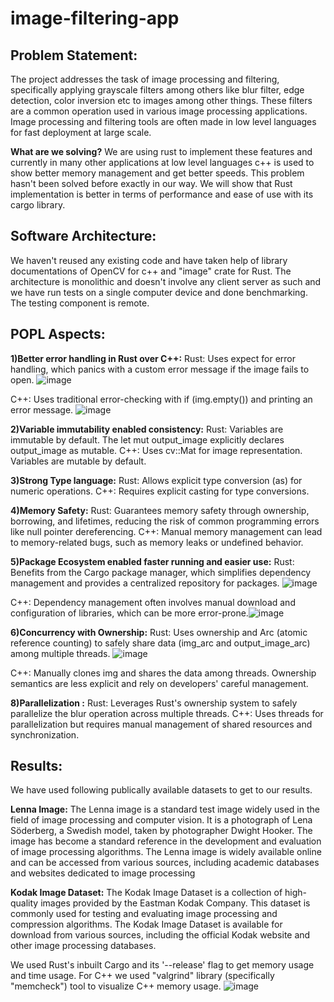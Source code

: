 # image-filtering-app

## Problem Statement:

The project addresses the task of image processing and filtering, specifically applying grayscale filters among others like blur filter, edge detection, color inversion etc to images among other things. These filters are a common operation used in various image processing applications. Image processing and filtering tools are often made in low level languages for fast deployment at large scale. 

**What are we solving?**
We are using rust to implement these features and currently in many other applications at low level languages c++ is used to show better memory management and get better speeds. This problem hasn't been solved before exactly in our way. We will show that Rust implementation is better in terms of performance and ease of use with its cargo library.

## Software Architecture:
We haven't reused any existing code and have taken help of library documentations of OpenCV for c++ and "image" crate for Rust. The architecture is monolithic and doesn't involve any client server as such and we have run tests on a single computer device and done benchmarking. The testing component is remote.

## POPL Aspects:
**1)Better error handling in Rust over C++:** 
Rust: Uses expect for error handling, which panics with a custom error message if the image fails to open. ![image](https://github.com/sportbug16/image-filtering-app/assets/70038936/abf30726-3a2e-439d-9c49-249fd6b81602)

C++: Uses traditional error-checking with if (img.empty()) and printing an error message.
![image](https://github.com/sportbug16/image-filtering-app/assets/70038936/c4ba4f38-2172-40ad-8aef-53243f75e682)

**2)Variable immutability enabled consistency:**
Rust: Variables are immutable by default. The let mut output_image explicitly declares output_image as mutable.
C++: Uses cv::Mat for image representation. Variables are mutable by default.

**3)Strong Type language:**
Rust: Allows explicit type conversion (as) for numeric operations.
C++: Requires explicit casting for type conversions.

**4)Memory Safety:**
Rust: Guarantees memory safety through ownership, borrowing, and lifetimes, reducing the risk of common programming errors like null pointer dereferencing.
C++: Manual memory management can lead to memory-related bugs, such as memory leaks or undefined behavior.

**5)Package Ecosystem enabled faster running and easier use:**
Rust: Benefits from the Cargo package manager, which simplifies dependency management and provides a centralized repository for packages.
![image](https://github.com/sportbug16/image-filtering-app/assets/70038936/3ce32691-9983-4b54-939c-d4a42fe57473)

C++: Dependency management often involves manual download and configuration of libraries, which can be more error-prone.![image](https://github.com/sportbug16/image-filtering-app/assets/70038936/f2e3a224-4eb1-4bc3-afb0-3279060603b6)


**6)Concurrency with Ownership:**
Rust: Uses ownership and Arc (atomic reference counting) to safely share data (img_arc and output_image_arc) among multiple threads. ![image](https://github.com/sportbug16/image-filtering-app/assets/70038936/c8ac8084-bbc0-4841-ac6c-d23eef495d47)

C++: Manually clones img and shares the data among threads. Ownership semantics are less explicit and rely on developers' careful management.

**8)Parallelization :**
Rust: Leverages Rust's ownership system to safely parallelize the blur operation across multiple threads.
C++: Uses threads for parallelization but requires manual management of shared resources and synchronization.

## Results:

We have used following publically available datasets to get to our results.

**Lenna Image:**
The Lenna image is a standard test image widely used in the field of image processing and computer vision. It is a photograph of Lena Söderberg, a Swedish model, taken by photographer Dwight Hooker. The image has become a standard reference in the development and evaluation of image processing algorithms.
The Lenna image is widely available online and can be accessed from various sources, including academic databases and websites dedicated to image processing

**Kodak Image Dataset:**
The Kodak Image Dataset is a collection of high-quality images provided by the Eastman Kodak Company. This dataset is commonly used for testing and evaluating image processing and compression algorithms.
The Kodak Image Dataset is available for download from various sources, including the official Kodak website and other image processing databases.

We used Rust's inbuilt Cargo and its '--release' flag to get memory usage and time usage.
For C++ we used "valgrind" library (specifically "memcheck") tool to visualize C++ memory usage.
![image](https://github.com/sportbug16/image-filtering-app/assets/70038936/1a7f08a8-4a06-412e-b481-14de2880c9f3)

